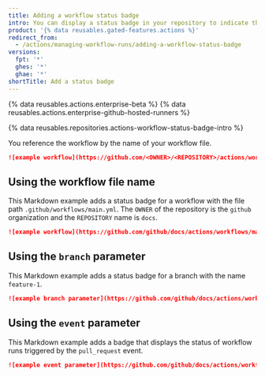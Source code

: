 ```yaml
---
title: Adding a workflow status badge
intro: You can display a status badge in your repository to indicate the status of your workflows.
product: '{% data reusables.gated-features.actions %}'
redirect_from:
  - /actions/managing-workflow-runs/adding-a-workflow-status-badge
versions:
  fpt: '*'
  ghes: '*'
  ghae: '*'
shortTitle: Add a status badge
---
```


{% data reusables.actions.enterprise-beta %}
{% data reusables.actions.enterprise-github-hosted-runners %}

{% data reusables.repositories.actions-workflow-status-badge-intro %}

You reference the workflow by the name of your workflow file.

```markdown
![example workflow](https://github.com/<OWNER>/<REPOSITORY>/actions/workflows/<WORKFLOW_FILE>/badge.svg)
```
## Using the workflow file name

This Markdown example adds a status badge for a workflow with the file path `.github/workflows/main.yml`. The `OWNER` of the repository is the `github` organization and the `REPOSITORY` name is `docs`.

```markdown
![example workflow](https://github.com/github/docs/actions/workflows/main.yml/badge.svg)
```

## Using the `branch` parameter

This Markdown example adds a status badge for a branch with the name `feature-1`.

```markdown
![example branch parameter](https://github.com/github/docs/actions/workflows/main.yml/badge.svg?branch=feature-1)
```

## Using the `event` parameter

This Markdown example adds a badge that displays the status of workflow runs triggered by the `pull_request` event.

```markdown
![example event parameter](https://github.com/github/docs/actions/workflows/main.yml/badge.svg?event=pull_request)
```
